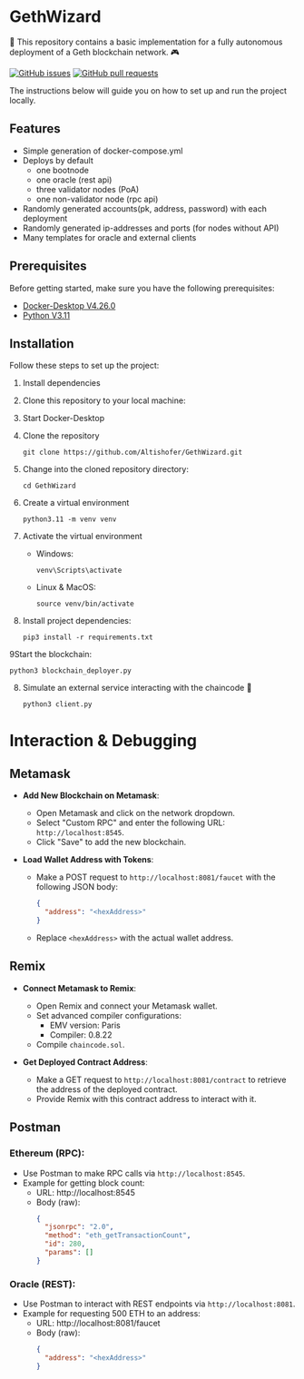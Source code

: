 
# GethWizard

🎉 This repository contains a basic implementation for a fully autonomous deployment of a Geth blockchain network. 🎮

[![GitHub issues](https://img.shields.io/github/issues/Altishofer/GethWizard.svg)](https://github.com/Altishofer/GuessMyWord/issues)
[![GitHub pull requests](https://img.shields.io/github/issues-pr/Altishofer/GethWizard.svg)](https://github.com/Altishofer/GuessMyWord/pulls)

The instructions below will guide you on how to set up and run the project locally.

## Features

- Simple generation of docker-compose.yml
- Deploys by default
  - one bootnode
  - one oracle (rest api)
  - three validator nodes (PoA)
  - one non-validator node (rpc api)
- Randomly generated accounts(pk, address, password) with each deployment
- Randomly generated ip-addresses and ports (for nodes without API)
- Many templates for oracle and external clients

## Prerequisites

Before getting started, make sure you have the following prerequisites:

- [Docker-Desktop V4.26.0](https://docs.docker.com/desktop/release-notes/#4260) 
- [Python V3.11](https://www.python.org/downloads/release/python-3114/)


## Installation

Follow these steps to set up the project:

1. Install dependencies
2. Clone this repository to your local machine:
3. Start Docker-Desktop

4. Clone the repository

   ```shell
   git clone https://github.com/Altishofer/GethWizard.git
   ```

5. Change into the cloned repository directory:

   ```shell
   cd GethWizard
   ```

6. Create a virtual environment
   ```shell
   python3.11 -m venv venv
   ```
   
7. Activate the virtual environment
   - Windows:
     ```shell
     venv\Scripts\activate
     ```
   - Linux & MacOS:
     ```shell
     source venv/bin/activate
     ```

8. Install project dependencies:

   ```shell
   pip3 install -r requirements.txt
   ```

9Start the blockchain:

   ```shell
   python3 blockchain_deployer.py
   ```

8. Simulate an external service interacting with the chaincode 🎉
   ```shell
   python3 client.py
   ```
# Interaction & Debugging

## Metamask
- **Add New Blockchain on Metamask**:
  - Open Metamask and click on the network dropdown.
  - Select "Custom RPC" and enter the following URL: `http://localhost:8545`.
  - Click "Save" to add the new blockchain.

- **Load Wallet Address with Tokens**:
  - Make a POST request to `http://localhost:8081/faucet` with the following JSON body:
    ```json
    {
      "address": "<hexAddress>"
    }
    ```
  - Replace `<hexAddress>` with the actual wallet address.

## Remix
- **Connect Metamask to Remix**:
  - Open Remix and connect your Metamask wallet.
  - Set advanced compiler configurations:
    - EMV version: Paris
    - Compiler: 0.8.22
  - Compile `chaincode.sol`.

- **Get Deployed Contract Address**:
  - Make a GET request to `http://localhost:8081/contract` to retrieve the address of the deployed contract.
  - Provide Remix with this contract address to interact with it.
## Postman

### Ethereum (RPC):
- Use Postman to make RPC calls via `http://localhost:8545`.
- Example for getting block count:
  - URL: http://localhost:8545
  - Body (raw):
    ```json
    {
      "jsonrpc": "2.0",
      "method": "eth_getTransactionCount",
      "id": 280,
      "params": []
    }
    ```

### Oracle (REST):
- Use Postman to interact with REST endpoints via `http://localhost:8081`.
- Example for requesting 500 ETH to an address:
  - URL: http://localhost:8081/faucet
  - Body (raw):
    ```json
    {
      "address": "<hexAddress>"
    }
    ```

